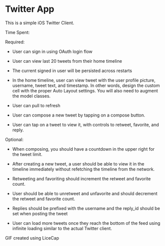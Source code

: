 Twitter App 
========

This is a simple iOS Twitter Client.

Time Spent:

Required:

- User can sign in using OAuth login flow

- User can view last 20 tweets from their home timeline

- The current signed in user will be persisted across restarts

- In the home timeline, user can view tweet with the user profile picture, username, tweet text, and timestamp. In other words, design the custom cell with the proper Auto Layout settings. You will also need to augment the model classes.

- User can pull to refresh

- User can compose a new tweet by tapping on a compose button.

- User can tap on a tweet to view it, with controls to retweet, favorite, and reply.


Optional:
- When composing, you should have a countdown in the upper right for the tweet limit.

- After creating a new tweet, a user should be able to view it in the timeline immediately without refetching the timeline from the network.

- Retweeting and favoriting should increment the retweet and favorite count.

- User should be able to unretweet and unfavorite and should decrement the retweet and favorite count.

- Replies should be prefixed with the username and the reply_id should be set when posting the tweet

- User can load more tweets once they reach the bottom of the feed using infinite loading similar to the actual Twitter client.



GIF created using LiceCap
